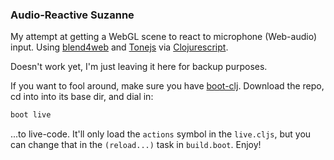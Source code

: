 ### Audio-Reactive Suzanne

My attempt at getting a WebGL scene to react to microphone (Web-audio) input.  Using [blend4web](http://www.blend4web.com/) and [Tonejs](http://tonejs.org/) via [Clojurescript](http://clojurescript.org/).

Doesn't work yet, I'm just leaving it here for backup purposes.

If you want to fool around, make sure you have [boot-clj](http://boot-clj.com).  Download the repo, cd into into its base dir, and dial in:

```bash
boot live
```

...to live-code.  It'll only load the `actions` symbol in the `live.cljs`, but you can change that in the `(reload...)` task in `build.boot`.  Enjoy!
